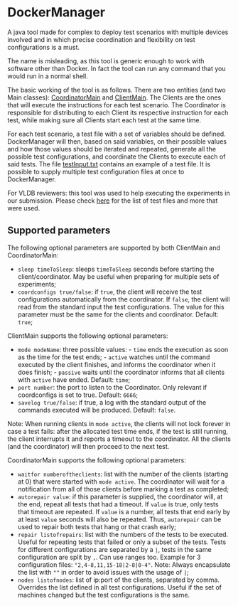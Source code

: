 # DockerManager

A java tool made for complex to deploy test scenarios with multiple devices involved and in which precise coordination and flexibility on test configurations is a must.

The name is misleading, as this tool is generic enough to work with software other than Docker.
In fact the tool can run any command that you would run in a normal shell.

The basic working of the tool is as follows.
There are two entities (and two Main classes): [CoordinatorMain](src/CoordinatorMain.java) and [ClientMain](src/ClientMain.java).
The Clients are the ones that will execute the instructions for each test scenario.
The Coordinator is responsible for distributing to each Client its respective instruction for each test, while making sure all Clients start each test at the same time.

For each test scenario, a test file with a set of variables should be defined.
DockerManager will then, based on said variables, on their possible values and how those values should be iterated and repeated, generate all the possible test configurations, and coordinate the Clients to execute each of said tests.
The file [testInput.txt](testInput.txt) contains an example of a test file.
It is possible to supply multiple test configuration files at once to DockerManager.

For VLDB reviewers: this tool was used to help executing the experiments in our submission.
Please check [here](https://github.com/AndreRijo/potiondb-vldb-configs-rep) for the list of test files and more that were used.

## Supported parameters

The following optional parameters are supported by both ClientMain and CoordinatorMain:
- `sleep timeToSleep`: sleeps `timeToSleep` seconds before starting the client/coordinator. May be useful when preparing for multiple sets of experiments;
- `coordconfigs true/false`: if `true`, the client will receive the test configurations automatically from the coordinator. If `false`, the client will read from the standard input the test configurations. The value for this parameter must be the same for the clients and coordinator. Default: `true`;

ClientMain supports the following optional parameters:
- `mode modeName`: three possible values: - `time` ends the execution as soon as the time for the test ends; - `active` watches until the command executed by the client finishes, and informs the coordinator when it does finish; - `passive` waits until the coordinator informs that all clients with `active` have ended. Default: `time`;
- `port number`: the port to listen to the Coordinator. Only relevant if coordconfigs is set to true. Default: `6666`;
- `savelog true/false`: if true, a log with the standard output of the commands executed will be produced. Default: `false`.

Note: When running clients in `mode active`, the clients will not lock forever in case a test fails: after the allocated test time ends, if the test is still running, the client interrupts it and reports a timeout to the coordinator. All the clients (and the coordinator) will then proceed to the next test.

CoordinatorMain supports the following optional parameters:
- `waitfor numberoftheclients`: list with the number of the clients (starting at 0) that were started with `mode active`. The coordinator will wait for a notification from all of those clients before marking a test as completed;
- `autorepair value`: if this parameter is supplied, the coordinator will, at the end, repeat all tests that had a timeout. If `value` is true, only tests that timeout are repeated. If `value` is a number, all tests that end early by at least `value` seconds will also be repeated. Thus, `autorepair` can be used to repair both tests that hang or that crash early; 
- `repair listofrepairs`: list with the numbers of the tests to be executed. Useful for repeating tests that failed or only a subset of the tests. Tests for different configurations are separated by a `|`, tests in the same configuration are split by `,`. Can use ranges too. Example for 3 configuration files: `"2,4-8,11,15-18|2-8|0-4"`. Note: Always encapsulate the list with `""` in order to avoid issues with the usage of `|`;
- `nodes listofnodes`: list of ip:port of the clients, separated by comma. Overrides the list defined in all test configurations. Useful if the set of machines changed but the test configurations is the same. 
